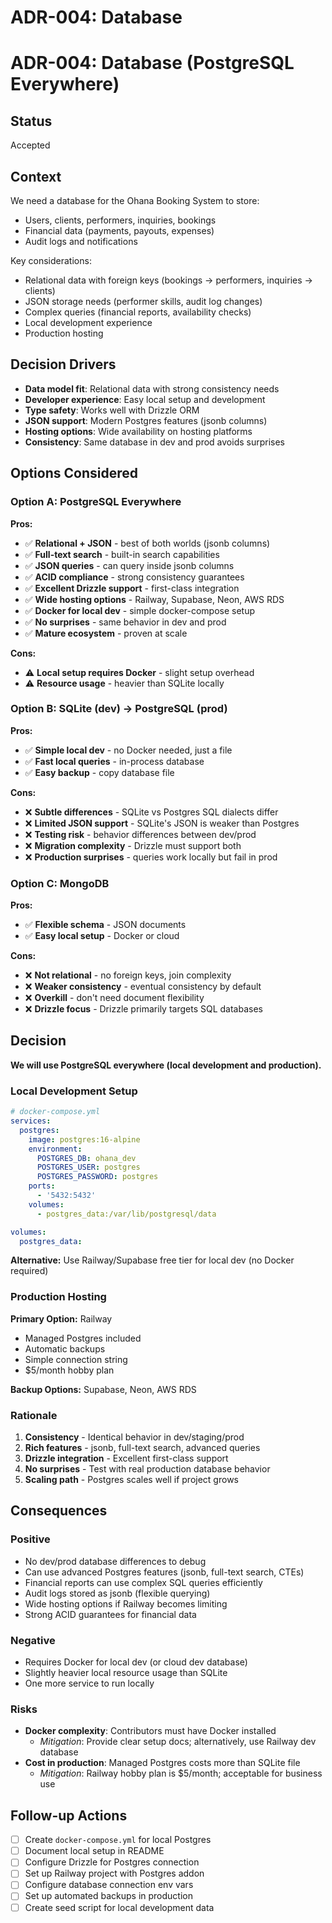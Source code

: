 # ADR-004: Database

# ADR-004: Database (PostgreSQL Everywhere)

## Status

Accepted

## Context

We need a database for the Ohana Booking System to store:

- Users, clients, performers, inquiries, bookings
- Financial data (payments, payouts, expenses)
- Audit logs and notifications

Key considerations:

- Relational data with foreign keys (bookings → performers, inquiries → clients)
- JSON storage needs (performer skills, audit log changes)
- Complex queries (financial reports, availability checks)
- Local development experience
- Production hosting

## Decision Drivers

- **Data model fit**: Relational data with strong consistency needs
- **Developer experience**: Easy local setup and development
- **Type safety**: Works well with Drizzle ORM
- **JSON support**: Modern Postgres features (jsonb columns)
- **Hosting options**: Wide availability on hosting platforms
- **Consistency**: Same database in dev and prod avoids surprises

## Options Considered

### Option A: PostgreSQL Everywhere

**Pros:**

- ✅ **Relational + JSON** - best of both worlds (jsonb columns)
- ✅ **Full-text search** - built-in search capabilities
- ✅ **JSON queries** - can query inside jsonb columns
- ✅ **ACID compliance** - strong consistency guarantees
- ✅ **Excellent Drizzle support** - first-class integration
- ✅ **Wide hosting options** - Railway, Supabase, Neon, AWS RDS
- ✅ **Docker for local dev** - simple docker-compose setup
- ✅ **No surprises** - same behavior in dev and prod
- ✅ **Mature ecosystem** - proven at scale

**Cons:**

- ⚠️ **Local setup requires Docker** - slight setup overhead
- ⚠️ **Resource usage** - heavier than SQLite locally

### Option B: SQLite (dev) → PostgreSQL (prod)

**Pros:**

- ✅ **Simple local dev** - no Docker needed, just a file
- ✅ **Fast local queries** - in-process database
- ✅ **Easy backup** - copy database file

**Cons:**

- ❌ **Subtle differences** - SQLite vs Postgres SQL dialects differ
- ❌ **Limited JSON support** - SQLite's JSON is weaker than Postgres
- ❌ **Testing risk** - behavior differences between dev/prod
- ❌ **Migration complexity** - Drizzle must support both
- ❌ **Production surprises** - queries work locally but fail in prod

### Option C: MongoDB

**Pros:**

- ✅ **Flexible schema** - JSON documents
- ✅ **Easy local setup** - Docker or cloud

**Cons:**

- ❌ **Not relational** - no foreign keys, join complexity
- ❌ **Weaker consistency** - eventual consistency by default
- ❌ **Overkill** - don't need document flexibility
- ❌ **Drizzle focus** - Drizzle primarily targets SQL databases

## Decision

**We will use PostgreSQL everywhere (local development and production).**

### Local Development Setup

```yaml
# docker-compose.yml
services:
  postgres:
    image: postgres:16-alpine
    environment:
      POSTGRES_DB: ohana_dev
      POSTGRES_USER: postgres
      POSTGRES_PASSWORD: postgres
    ports:
      - '5432:5432'
    volumes:
      - postgres_data:/var/lib/postgresql/data

volumes:
  postgres_data:
```

**Alternative:** Use Railway/Supabase free tier for local dev (no Docker required)

### Production Hosting

**Primary Option:** Railway

- Managed Postgres included
- Automatic backups
- Simple connection string
- $5/month hobby plan

**Backup Options:** Supabase, Neon, AWS RDS

### Rationale

1. **Consistency** - Identical behavior in dev/staging/prod
2. **Rich features** - jsonb, full-text search, advanced queries
3. **Drizzle integration** - Excellent first-class support
4. **No surprises** - Test with real production database behavior
5. **Scaling path** - Postgres scales well if project grows

## Consequences

### Positive

- No dev/prod database differences to debug
- Can use advanced Postgres features (jsonb, full-text search, CTEs)
- Financial reports can use complex SQL queries efficiently
- Audit logs stored as jsonb (flexible querying)
- Wide hosting options if Railway becomes limiting
- Strong ACID guarantees for financial data

### Negative

- Requires Docker for local dev (or cloud dev database)
- Slightly heavier local resource usage than SQLite
- One more service to run locally

### Risks

- **Docker complexity**: Contributors must have Docker installed
  - _Mitigation_: Provide clear setup docs; alternatively, use Railway dev database
- **Cost in production**: Managed Postgres costs more than SQLite file
  - _Mitigation_: Railway hobby plan is $5/month; acceptable for business use

## Follow-up Actions

- [ ] Create `docker-compose.yml` for local Postgres
- [ ] Document local setup in README
- [ ] Configure Drizzle for Postgres connection
- [ ] Set up Railway project with Postgres addon
- [ ] Configure database connection env vars
- [ ] Set up automated backups in production
- [ ] Create seed script for local development data
